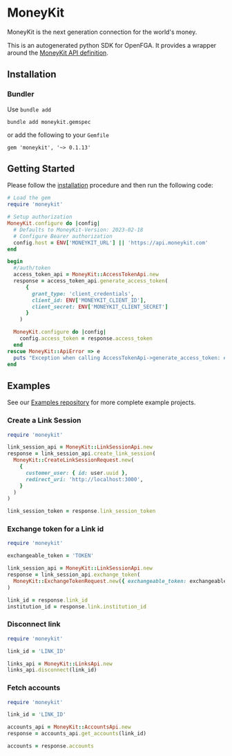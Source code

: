 # MoneyKit

MoneyKit is the next generation connection for the world's money.

This is an autogenerated python SDK for OpenFGA. It provides a wrapper around the [MoneyKit API definition](https://docs.moneykit.com).

## Installation

### Bundler

Use `bundle add`
```shell
bundle add moneykit.gemspec
```

or add the following to your `Gemfile`

```
gem 'moneykit', '~> 0.1.13'
```

## Getting Started

Please follow the [installation](#installation) procedure and then run the following code:

```ruby
# Load the gem
require 'moneykit'

# Setup authorization
MoneyKit.configure do |config|
  # Defaults to MoneyKit-Version: 2023-02-18
  # Configure Bearer authorization
  config.host = ENV['MONEYKIT_URL'] || 'https://api.moneykit.com'
end

begin
  #/auth/token
  access_token_api = MoneyKit::AccessTokenApi.new
  response = access_token_api.generate_access_token(
      {
        grant_type: 'client_credentials',
        client_id: ENV['MONEYKIT_CLIENT_ID'],
        client_secret: ENV['MONEYKIT_CLIENT_SECRET']
      }
    )

  MoneyKit.configure do |config|
    config.access_token = response.access_token
  end
rescue MoneyKit::ApiError => e
  puts "Exception when calling AccessTokenApi->generate_access_token: #{e}"
end
```

## Examples

See our [Examples repository](https://github.com/moneykit/examples) for more complete example projects.

### Create a Link Session

```ruby
require 'moneykit'

link_session_api = MoneyKit::LinkSessionApi.new
response = link_session_api.create_link_session(
  MoneyKit::CreateLinkSessionRequest.new(
    {
      customer_user: { id: user.uuid },
      redirect_uri: 'http://localhost:3000',
    }
  )
)

link_session_token = response.link_session_token
```

### Exchange token for a Link id

```ruby
require 'moneykit'

exchangeable_token = 'TOKEN'

link_session_api = MoneyKit::LinkSessionApi.new
response = link_session_api.exchange_token(
  MoneyKit::ExchangeTokenRequest.new({ exchangeable_token: exchangeable_token })
)

link_id = response.link_id
institution_id = response.link.institution_id
```

### Disconnect link

```ruby
require 'moneykit'

link_id = 'LINK_ID'

links_api = MoneyKit::LinksApi.new
links_api.disconnect(link_id)
```

### Fetch accounts

```ruby
require 'moneykit'

link_id = 'LINK_ID'

accounts_api = MoneyKit::AccountsApi.new
response = accounts_api.get_accounts(link_id)

accounts = response.accounts
```
